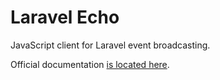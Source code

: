 # Laravel Echo

JavaScript client for Laravel event broadcasting.

Official documentation [is located here](http://laravel.com/docs/broadcasting).
